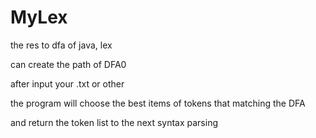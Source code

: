 # MyLex
the res to dfa of java, lex

can create the path of DFA0 

after input your .txt or other

the program will choose the best items of tokens that matching the DFA

and return the token list to the next syntax parsing
